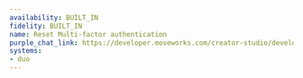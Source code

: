 ```yaml
---
availability: BUILT_IN
fidelity: BUILT_IN
name: Reset Multi-factor authentication
purple_chat_link: https://developer.moveworks.com/creator-studio/developer-tools/purple-chat/?conversation=%7B%22startTimestamp%22%3A%2211%3A43%2BAM%22%2C%22messages%22%3A%5B%7B%22parts%22%3A%5B%7B%22richText%22%3A%22%3Cp%3EI+want+to+reset+my+MFA%3C%2Fp%3E%22%7D%5D%2C%22role%22%3A%22user%22%7D%2C%7B%22parts%22%3A%5B%7B%22richText%22%3A%22%3Cp%3ETo+reset+your+%3Cstrong%3Emulti-factor+authentication+%28MFA%29%3C%2Fstrong%3E%2C+please+select+one+of+the+following+options%3A%3C%2Fp%3E%5Cn%3Col%3E%5Cn++%3Cli%3E%3Cstrong%3EDuo+Mobile%3C%2Fstrong%3E%3C%2Fli%3E%5Cn++%3Cli%3E%3Cstrong%3EGoogle+Authenticator%3C%2Fstrong%3E%3C%2Fli%3E%5Cn%3C%2Fol%3E%22%7D%5D%2C%22role%22%3A%22assistant%22%7D%2C%7B%22parts%22%3A%5B%7B%22richText%22%3A%221%22%7D%5D%2C%22role%22%3A%22user%22%7D%2C%7B%22parts%22%3A%5B%7B%22richText%22%3A%22%3Cp%3EConfirm+the+reset+of+your+%3Cstrong%3Emulti-factor+authentication+%28MFA%29%3C%2Fstrong%3E+for+%3Cstrong%3EDuo+Mobile.%3C%2Fstrong%3E%3C%2Fp%3E%22%7D%2C%7B%22buttons%22%3A%5B%7B%22buttonText%22%3A%22Yes%22%2C%22style%22%3A%22filled%22%7D%2C%7B%22buttonText%22%3A%22No%22%2C%22style%22%3A%22outlined%22%7D%5D%7D%2C%7B%22citations%22%3A%5B%7B%22citationTitle%22%3A%22Okta+Verify+-+iPhone%22%2C%22connectorName%22%3A%22okta%22%7D%5D%7D%5D%2C%22role%22%3A%22assistant%22%7D%2C%7B%22parts%22%3A%5B%7B%22richText%22%3A%22Yes%22%7D%5D%2C%22role%22%3A%22user%22%7D%2C%7B%22parts%22%3A%5B%7B%22richText%22%3A%22%3Cp%3EYour+%3Cstrong%3EMulti-Factor+Authentication%3C%2Fstrong%3E+%28MFA%29+has+been+successfully+reset%21+The+related+ticket+INC1231993+has+also+been+resolved.%26nbsp%3B%3Cbr%3E%5Cn%3C%2Fp%3E%5Cn%3Cp%3EHere+are+the+next+steps+for+setting+up+your+new+MFA%3A%3C%2Fp%3E%5Cn%3Cp%3E1.+Please+find+detailed+setup+instructions+%3Cem%3Ehere%3C%2Fem%3E.%26nbsp%3B%3C%2Fp%3E%5Cn%3Cp%3E2.+Click+this+link+to+set+up+your+new+%3Cstrong%3EMulti-Factor%3C%2Fstrong%3E+%3Cstrong%3EAuthentication+%3C%2Fstrong%3E%28MFA%29%3A+%3Cem%3ESet+up+MFA%3Cbr%3E%5Cn%3C%2Fem%3E%3C%2Fp%3E%5Cn%3Cp%3EIf+you+have+any+further+questions+or+need+assistance%2C+feel+free+to+ask%21%3C%2Fp%3E%22%7D%2C%7B%22citations%22%3A%5B%7B%22citationTitle%22%3A%22INC1231993%22%2C%22connectorName%22%3A%22servicenow%22%7D%2C%7B%22citationTitle%22%3A%22Setup+Instructions%22%2C%22connectorName%22%3A%22servicenow%22%7D%5D%7D%5D%2C%22role%22%3A%22assistant%22%7D%5D%2C%22assistantConfig%22%3A%7B%22userName%22%3A%22Moveworks+Copilot%22%2C%22initials%22%3A%22U%22%2C%22color%22%3A%22%23ebeefc%22%2C%22foregroundColor%22%3A%22%233556e3%22%2C%22providedIcon%22%3A%22silhoutte%22%7D%7D
systems:
- duo
---
```

